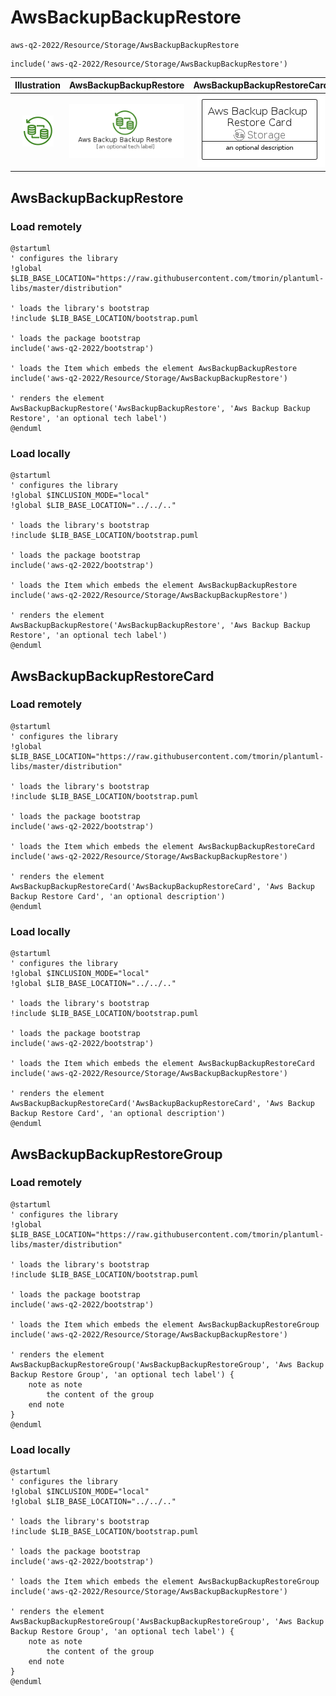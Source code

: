 # AwsBackupBackupRestore


```text
aws-q2-2022/Resource/Storage/AwsBackupBackupRestore
```

```text
include('aws-q2-2022/Resource/Storage/AwsBackupBackupRestore')
```



| Illustration | AwsBackupBackupRestore | AwsBackupBackupRestoreCard | AwsBackupBackupRestoreGroup |
| :---: | :---: | :---: | :---: |
| ![illustration for Illustration](../../../aws-q2-2022/Resource/Storage/AwsBackupBackupRestore.png) | ![illustration for AwsBackupBackupRestore](../../../aws-q2-2022/Resource/Storage/AwsBackupBackupRestore.Local.png) | ![illustration for AwsBackupBackupRestoreCard](../../../aws-q2-2022/Resource/Storage/AwsBackupBackupRestoreCard.Local.png) | ![illustration for AwsBackupBackupRestoreGroup](../../../aws-q2-2022/Resource/Storage/AwsBackupBackupRestoreGroup.Local.png) |




## AwsBackupBackupRestore

### Load remotely
```plantuml
@startuml
' configures the library
!global $LIB_BASE_LOCATION="https://raw.githubusercontent.com/tmorin/plantuml-libs/master/distribution"

' loads the library's bootstrap
!include $LIB_BASE_LOCATION/bootstrap.puml

' loads the package bootstrap
include('aws-q2-2022/bootstrap')

' loads the Item which embeds the element AwsBackupBackupRestore
include('aws-q2-2022/Resource/Storage/AwsBackupBackupRestore')

' renders the element
AwsBackupBackupRestore('AwsBackupBackupRestore', 'Aws Backup Backup Restore', 'an optional tech label')
@enduml
```

### Load locally
```plantuml
@startuml
' configures the library
!global $INCLUSION_MODE="local"
!global $LIB_BASE_LOCATION="../../.."

' loads the library's bootstrap
!include $LIB_BASE_LOCATION/bootstrap.puml

' loads the package bootstrap
include('aws-q2-2022/bootstrap')

' loads the Item which embeds the element AwsBackupBackupRestore
include('aws-q2-2022/Resource/Storage/AwsBackupBackupRestore')

' renders the element
AwsBackupBackupRestore('AwsBackupBackupRestore', 'Aws Backup Backup Restore', 'an optional tech label')
@enduml
```

## AwsBackupBackupRestoreCard

### Load remotely
```plantuml
@startuml
' configures the library
!global $LIB_BASE_LOCATION="https://raw.githubusercontent.com/tmorin/plantuml-libs/master/distribution"

' loads the library's bootstrap
!include $LIB_BASE_LOCATION/bootstrap.puml

' loads the package bootstrap
include('aws-q2-2022/bootstrap')

' loads the Item which embeds the element AwsBackupBackupRestoreCard
include('aws-q2-2022/Resource/Storage/AwsBackupBackupRestore')

' renders the element
AwsBackupBackupRestoreCard('AwsBackupBackupRestoreCard', 'Aws Backup Backup Restore Card', 'an optional description')
@enduml
```

### Load locally
```plantuml
@startuml
' configures the library
!global $INCLUSION_MODE="local"
!global $LIB_BASE_LOCATION="../../.."

' loads the library's bootstrap
!include $LIB_BASE_LOCATION/bootstrap.puml

' loads the package bootstrap
include('aws-q2-2022/bootstrap')

' loads the Item which embeds the element AwsBackupBackupRestoreCard
include('aws-q2-2022/Resource/Storage/AwsBackupBackupRestore')

' renders the element
AwsBackupBackupRestoreCard('AwsBackupBackupRestoreCard', 'Aws Backup Backup Restore Card', 'an optional description')
@enduml
```

## AwsBackupBackupRestoreGroup

### Load remotely
```plantuml
@startuml
' configures the library
!global $LIB_BASE_LOCATION="https://raw.githubusercontent.com/tmorin/plantuml-libs/master/distribution"

' loads the library's bootstrap
!include $LIB_BASE_LOCATION/bootstrap.puml

' loads the package bootstrap
include('aws-q2-2022/bootstrap')

' loads the Item which embeds the element AwsBackupBackupRestoreGroup
include('aws-q2-2022/Resource/Storage/AwsBackupBackupRestore')

' renders the element
AwsBackupBackupRestoreGroup('AwsBackupBackupRestoreGroup', 'Aws Backup Backup Restore Group', 'an optional tech label') {
    note as note
        the content of the group
    end note
}
@enduml
```

### Load locally
```plantuml
@startuml
' configures the library
!global $INCLUSION_MODE="local"
!global $LIB_BASE_LOCATION="../../.."

' loads the library's bootstrap
!include $LIB_BASE_LOCATION/bootstrap.puml

' loads the package bootstrap
include('aws-q2-2022/bootstrap')

' loads the Item which embeds the element AwsBackupBackupRestoreGroup
include('aws-q2-2022/Resource/Storage/AwsBackupBackupRestore')

' renders the element
AwsBackupBackupRestoreGroup('AwsBackupBackupRestoreGroup', 'Aws Backup Backup Restore Group', 'an optional tech label') {
    note as note
        the content of the group
    end note
}
@enduml
```

